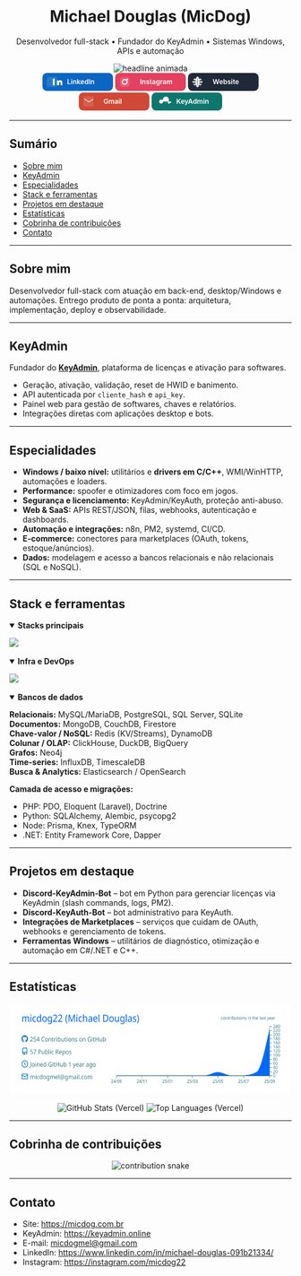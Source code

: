 <!-- HEADER -->
<div align="center">
  <h1>Michael Douglas (MicDog)</h1>
  <p>Desenvolvedor full-stack • Fundador do KeyAdmin • Sistemas Windows, APIs e automação</p>

  <picture>
    <source srcset="https://readme-typing-svg.demolab.com?font=Inter&size=18&duration=4000&pause=900&center=true&vCenter=true&width=780&lines=Full-stack+focado+em+produtos%2C+APIs+e+automa%C3%A7%C3%A3o;Drivers+em+C%2FC%2B%2B%2C+spoofer+e+otimizadores+para+Windows;SaaS+com+Python%2FFastAPI+e+PHP%2FLaravel;Integra%C3%A7%C3%B5es+com+marketplaces%2C+n8n+e+servi%C3%A7os+web" />
    <img alt="headline animada" src="https://readme-typing-svg.demolab.com?font=Inter&size=18&duration=4000&pause=900&center=true&vCenter=true&width=780&lines=Full-stack+focado+em+produtos%2C+APIs+e+automa%C3%A7%C3%A3o" />
  </picture>

  <!-- BOTÕES SOCIAIS (SVG inline; sem comentários/linhas vazias) -->
  <div align="center">
    <a href="https://www.linkedin.com/in/michael-douglas-091b21334/"><svg width="126" height="32" viewBox="0 0 126 32" xmlns="http://www.w3.org/2000/svg" role="img" aria-label="LinkedIn"><rect x="0" y="0" width="126" height="32" rx="8" fill="#0A66C2"/><rect x="8" y="7" width="18" height="18" rx="4" fill="#ffffff22"/><path fill="#fff" d="M18.7,13.2h3V22h-3v-8.8ZM20.2,10c1,0,1.8,0.8,1.8,1.8s-0.8,1.8-1.8,1.8-1.8-0.8-1.8-1.8S19.2,10,20.2,10ZM26,13.2h2.9v1.3h0c0.4-0.8,1.4-1.6,2.9-1.6c3.1,0,3.7,2,3.7,4.6V22h-3v-3.7c0-0.9,0-2-1.3-2c-1.3,0-1.4,1-1.4,2V22H26V13.2z"/><text x="44" y="20" font-family="Inter,Segoe UI,Arial,sans-serif" font-size="12" font-weight="600" fill="#fff">LinkedIn</text></svg></a>
    <a href="https://instagram.com/micdog22"><svg width="126" height="32" viewBox="0 0 126 32" xmlns="http://www.w3.org/2000/svg" role="img" aria-label="Instagram"><rect x="0" y="0" width="126" height="32" rx="8" fill="#E4405F"/><rect x="8" y="7" width="18" height="18" rx="5" fill="#ffffff22"/><circle cx="17" cy="16" r="4.2" fill="none" stroke="#fff" stroke-width="2"/><circle cx="21.5" cy="11.5" r="1.4" fill="#fff"/><text x="44" y="20" font-family="Inter,Segoe UI,Arial,sans-serif" font-size="12" font-weight="600" fill="#fff">Instagram</text></svg></a>
    <a href="https://micdog.com.br"><svg width="126" height="32" viewBox="0 0 126 32" xmlns="http://www.w3.org/2000/svg" role="img" aria-label="Website"><rect x="0" y="0" width="126" height="32" rx="8" fill="#1F2937"/><circle cx="17" cy="16" r="9" fill="#ffffff22"/><path fill="none" stroke="#fff" stroke-width="2" d="M8,16h18 M17,7c3,3.5,3,14,0,18 M17,7c-3,3.5-3,14,0,18 M10.5,11a16,16 0 0,0 13,0 M10.5,21a16,16 0 0,1 13,0"/><text x="44" y="20" font-family="Inter,Segoe UI,Arial,sans-serif" font-size="12" font-weight="600" fill="#fff">Website</text></svg></a>
    <a href="mailto:micdogmel@gmail.com"><svg width="126" height="32" viewBox="0 0 126 32" xmlns="http://www.w3.org/2000/svg" role="img" aria-label="Gmail"><rect x="0" y="0" width="126" height="32" rx="8" fill="#D14836"/><rect x="8" y="7" width="18" height="18" rx="2" fill="#ffffff22"/><path fill="#fff" d="M10,12.2V11l8,5 8-5v1.2l-8,5 -8-5z"/><text x="44" y="20" font-family="Inter,Segoe UI,Arial,sans-serif" font-size="12" font-weight="600" fill="#fff">Gmail</text></svg></a>
    <a href="https://keyadmin.online"><svg width="126" height="32" viewBox="0 0 126 32" xmlns="http://www.w3.org/2000/svg" role="img" aria-label="KeyAdmin"><rect x="0" y="0" width="126" height="32" rx="8" fill="#0F766E"/><circle cx="17" cy="16" r="3.5" fill="#fff"/><path fill="#fff" d="M21,16h14v2h-3v2h-2v-2h-6.2A5.5,5.5,0,1,0,21,16z"/><text x="44" y="20" font-family="Inter,Segoe UI,Arial,sans-serif" font-size="12" font-weight="600" fill="#fff">KeyAdmin</text></svg></a>
  </div>
</div>

---

## Sumário
- [Sobre mim](#sobre-mim)
- [KeyAdmin](#keyadmin)
- [Especialidades](#especialidades)
- [Stack e ferramentas](#stack-e-ferramentas)
- [Projetos em destaque](#projetos-em-destaque)
- [Estatísticas](#estatísticas)
- [Cobrinha de contribuições](#cobrinha-de-contribuições)
- [Contato](#contato)

---

## Sobre mim
Desenvolvedor full-stack com atuação em back-end, desktop/Windows e automações. Entrego produto de ponta a ponta: arquitetura, implementação, deploy e observabilidade.

---

## KeyAdmin
Fundador do **[KeyAdmin](https://keyadmin.online)**, plataforma de licenças e ativação para softwares.
- Geração, ativação, validação, reset de HWID e banimento.
- API autenticada por `cliente_hash` e `api_key`.
- Painel web para gestão de softwares, chaves e relatórios.
- Integrações diretas com aplicações desktop e bots.

---

## Especialidades
- **Windows / baixo nível:** utilitários e **drivers em C/C++**, WMI/WinHTTP, automações e loaders.
- **Performance:** spoofer e otimizadores com foco em jogos.
- **Segurança e licenciamento:** KeyAdmin/KeyAuth, proteção anti-abuso.
- **Web & SaaS:** APIs REST/JSON, filas, webhooks, autenticação e dashboards.
- **Automação e integrações:** n8n, PM2, systemd, CI/CD.
- **E-commerce:** conectores para marketplaces (OAuth, tokens, estoque/anúncios).
- **Dados:** modelagem e acesso a bancos relacionais e não relacionais (SQL e NoSQL).

---

## Stack e ferramentas

<details open>
<summary><strong>Stacks principais</strong></summary>

<p>
  <img src="https://skillicons.dev/icons?i=python,c,cpp,cs,java,js,ts,go,rust,ruby,php,kotlin,swift,dart,scala,r,julia,haskell,elixir,clojure,ocaml,zig,nim,lua,bash,powershell,perl,crystal,solidity,wasm,fortran,v,coffeescript,haxe,deno,bun&perline=22" />
</p>

</details>

<details open>
<summary><strong>Infra e DevOps</strong></summary>

<p>
  <img src="https://skillicons.dev/icons?i=linux,ubuntu,arch,redhat,raspberrypi,windows,bash,powershell,git,github,gitlab,bitbucket,githubactions,jenkins,aws,azure,gcp,cloudflare,vercel,netlify,heroku,digitalocean,firebase,supabase,docker,kubernetes,nginx,terraform,ansible,grafana,prometheus,sentry,elasticsearch,postgres,mysql,sqlite,mongodb,redis,rabbitmq,kafka,openstack&perline=22" />
</p>

</details>

<details open>
<summary><strong>Bancos de dados</strong></summary>

**Relacionais:** MySQL/MariaDB, PostgreSQL, SQL Server, SQLite  
**Documentos:** MongoDB, CouchDB, Firestore  
**Chave-valor / NoSQL:** Redis (KV/Streams), DynamoDB  
**Colunar / OLAP:** ClickHouse, DuckDB, BigQuery  
**Grafos:** Neo4j  
**Time-series:** InfluxDB, TimescaleDB  
**Busca & Analytics:** Elasticsearch / OpenSearch

**Camada de acesso e migrações:**  
- PHP: PDO, Eloquent (Laravel), Doctrine 
- Python: SQLAlchemy, Alembic, psycopg2  
- Node: Prisma, Knex, TypeORM  
- .NET: Entity Framework Core, Dapper
</details>

---

## Projetos em destaque
- **Discord-KeyAdmin-Bot** – bot em Python para gerenciar licenças via KeyAdmin (slash commands, logs, PM2).
- **Discord-KeyAuth-Bot** – bot administrativo para KeyAuth.
- **Integrações de Marketplaces** – serviços que cuidam de OAuth, webhooks e gerenciamento de tokens.
- **Ferramentas Windows** – utilitários de diagnóstico, otimização e automação em C#/.NET e C++.

---

## Estatísticas
<p align="center">
  <img src="https://raw.githubusercontent.com/micdog22/micdog22/main/profile-summary-card-output/transparent/0-profile-details.svg" alt="Profile Details" height="160" />
</p>

<p align="center">
  <img height="150"
       src="https://github-readme-stats.vercel.app/api?username=micdog22&show_icons=true&include_all_commits=true&count_private=true&rank_icon=github&theme=tokyonight&v=1"
       alt="GitHub Stats (Vercel)" />
  <img height="150"
       src="https://github-readme-stats.vercel.app/api/top-langs/?username=micdog22&layout=compact&hide=css,scss,cmake&langs_count=8&theme=tokyonight&v=1"
       alt="Top Languages (Vercel)" />
</p>

---

## Cobrinha de contribuições
<p align="center">
  <picture>
    <source media="(prefers-color-scheme: dark)" srcset="https://raw.githubusercontent.com/micdog22/micdog22/output/snake-dark.svg" />
    <source media="(prefers-color-scheme: light)" srcset="https://raw.githubusercontent.com/micdog22/micdog22/output/snake-light.svg" />
    <img alt="contribution snake" src="https://raw.githubusercontent.com/micdog22/micdog22/output/snake.svg" />
  </picture>
</p>

---

## Contato
- Site: https://micdog.com.br  
- KeyAdmin: https://keyadmin.online  
- E-mail: micdogmel@gmail.com  
- LinkedIn: https://www.linkedin.com/in/michael-douglas-091b21334/  
- Instagram: https://instagram.com/micdog22
